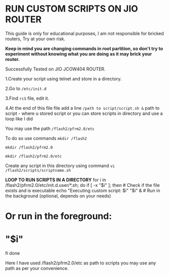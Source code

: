 # RUN CUSTOM SCRIPTS ON JIO ROUTER

This guide is only for educational purposes, I am not responsible for bricked routers, Try at your own risk. 

**Keep in mind you are changing commands in root partition, so don't try to experiment without knowing what you are doing as it may brick your router.**

Successfully Tested on JIO JCOW404 ROUTER. 

1.Create your script using telnet and store in a directory.

2.Go to `/etc/init.d`

3.Find `rcS` file, edit it. 

4.At the end of this file file add a line
`/path to script/script.sh &`
path to script - where u stored script
or you can store scripts in directory and use a loop like I did

You may use the path `/flash2/pfrm2.0/etc`

To do so use commands
`mkdir /flash2`

`mkdir /flash2/pfrm2.0`

`mkdir /flash2/pfrm2.0/etc`

Create any script in this directory using command 
`vi /flash2/scripts/scriptname.sh`

**LOOP TO RUN SCRIPTS IN A DIRECTORY**
for i in /flash2/pfrm2.0/etc/init.d.user/*.sh; do
if [ -x "$i" ]; then # Check if the file exists and is executable
echo "Executing custom script: $i"
"$i" & # Run in the background (optional, depends on your needs)
# Or run in the foreground:
# "$i"
fi
done

Here I have used /flash2/pfrm2.0/etc as path to scripts you may use any path as per your convenience. 






